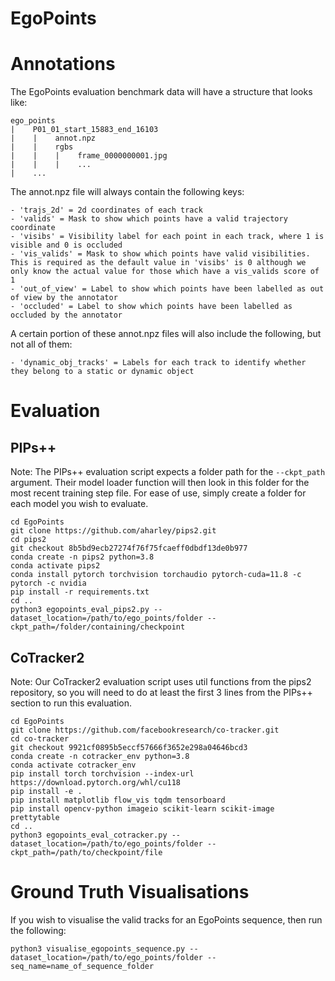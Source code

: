 # EgoPoints

# Annotations
The EgoPoints evaluation benchmark data will have a structure that looks like:
```
ego_points
|    P01_01_start_15883_end_16103
|    |    annot.npz
|    |    rgbs
|    |    |    frame_0000000001.jpg
|    |    |    ...
|    ...
```
The annot.npz file will always contain the following keys:
```
- 'trajs_2d' = 2d coordinates of each track
- 'valids' = Mask to show which points have a valid trajectory coordinate
- 'visibs' = Visibility label for each point in each track, where 1 is visible and 0 is occluded
- 'vis_valids' = Mask to show which points have valid visibilities. This is required as the default value in 'visibs' is 0 although we only know the actual value for those which have a vis_valids score of 1
- 'out_of_view' = Label to show which points have been labelled as out of view by the annotator
- 'occluded' = Label to show which points have been labelled as occluded by the annotator
```
A certain portion of these annot.npz files will also include the following, but not all of them:
```
- 'dynamic_obj_tracks' = Labels for each track to identify whether they belong to a static or dynamic object
```

# Evaluation
## PIPs++
Note: The PIPs++ evaluation script expects a folder path for the `--ckpt_path` argument. Their model loader function will then look in this folder for the most recent training step file. For ease of use, simply create a folder for each model you wish to evaluate.
```
cd EgoPoints
git clone https://github.com/aharley/pips2.git
cd pips2
git checkout 8b5bd9ecb27274f76f75fcaeff0dbdf13de0b977
conda create -n pips2 python=3.8
conda activate pips2
conda install pytorch torchvision torchaudio pytorch-cuda=11.8 -c pytorch -c nvidia
pip install -r requirements.txt
cd ..
python3 egopoints_eval_pips2.py --dataset_location=/path/to/ego_points/folder --ckpt_path=/folder/containing/checkpoint 
```

## CoTracker2
Note: Our CoTracker2 evaluation script uses util functions from the pips2 repository, so you will need to do at least the first 3 lines from the PIPs++ section to run this evaluation.
```
cd EgoPoints
git clone https://github.com/facebookresearch/co-tracker.git
cd co-tracker
git checkout 9921cf0895b5eccf57666f3652e298a04646bcd3
conda create -n cotracker_env python=3.8
conda activate cotracker_env
pip install torch torchvision --index-url https://download.pytorch.org/whl/cu118
pip install -e .
pip install matplotlib flow_vis tqdm tensorboard
pip install opencv-python imageio scikit-learn scikit-image prettytable
cd ..
python3 egopoints_eval_cotracker.py --dataset_location=/path/to/ego_points/folder --ckpt_path=/path/to/checkpoint/file
```

# Ground Truth Visualisations
If you wish to visualise the valid tracks for an EgoPoints sequence, then run the following:
```
python3 visualise_egopoints_sequence.py --dataset_location=/path/to/ego_points/folder --seq_name=name_of_sequence_folder
```
